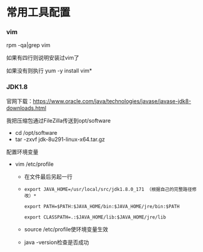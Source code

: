 # 常用工具配置

### vim

rpm -qa|grep vim

如果有四行则说明安装过vim了

如果没有则执行  yum -y install vim*



### JDK1.8

官网下载：https://www.oracle.com/java/technologies/javase/javase-jdk8-downloads.html

我把压缩包通过FileZilla传送到opt/software

- cd /opt/software
- tar -zxvf jdk-8u291-linux-x64.tar.gz

配置环境变量

- vim /etc/profile

  - 在文件最后另起一行

  - ```
    export JAVA_HOME=/usr/local/src/jdk1.8.0_171 （根据自己的完整路径修改）*
    
    export PATH=$PATH:$JAVA_HOME/bin:$JAVA_HOME/jre/bin:$PATH
    
    export CLASSPATH=.:$JAVA_HOME/lib:$JAVA_HOME/jre/lib
    ```

  - source /etc/profile使环境变量生效
  
  - java -version检查是否成功
  
    